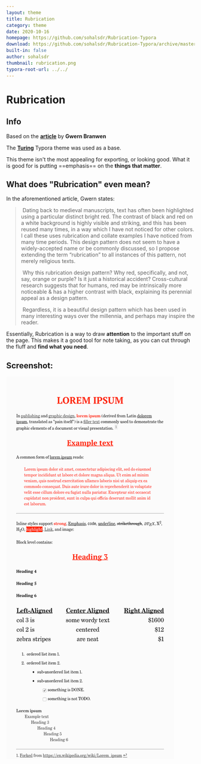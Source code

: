 ```yaml
---
layout: theme
title: Rubrication
category: theme
date: 2020-10-16
homepage: https://github.com/sohalsdr/Rubrication-Typora
download: https://github.com/sohalsdr/Rubrication-Typora/archive/master.zip
built-in: false
author: sohalsdr
thumbnail: rubrication.png
typora-root-url: ../../
---
```


# Rubrication

## Info

Based on the [**article**](https://www.gwern.net/Red) by **Gwern Branwen**

The [**Turing**](https://github.com/sohalsdr/Rubrication-Typora/blob/master) Typora theme was used as a base.

This theme isn't the most appealing for exporting, or looking good. What it is good for is putting ==emphasis== on the **things that matter**.

## 

## What does "Rubrication" even mean?

In the aforementioned article, Gwern states:

> ​	Dating back to medieval manuscripts, text has often been  highlighted using a particular distinct bright red. The contrast of  black and red on a white background is highly visible and striking, and  this has been reused many times, in a way which I have not noticed for  other colors. I call these uses rubrication and collate examples I have  noticed from many time periods. This design pattern does not seem to  have a widely-accepted name or be commonly discussed, so I propose  extending the term “rubrication” to all instances of this pattern, not  merely religious texts.
>
> ​	Why this rubrication design pattern? Why red, specifically, and  not, say, orange or purple? Is it just a historical accident?  Cross-cultural research suggests that for humans, red may be  intrinsically more noticeable & has a higher contrast with black,  explaining its perennial appeal as a design pattern.
>
> ​	Regardless, it is a beautiful design pattern which has been used in many interesting ways over the millennia, and perhaps may inspire the  reader.

Essentially, Rubrication is a way to draw **attention** to the important stuff on the page. This makes it a good tool for note taking, as you can cut through the fluff and **find what you need**.



## Screenshot:

 ![1](/media/theme/rubrication/lorem-ipsum.png)

